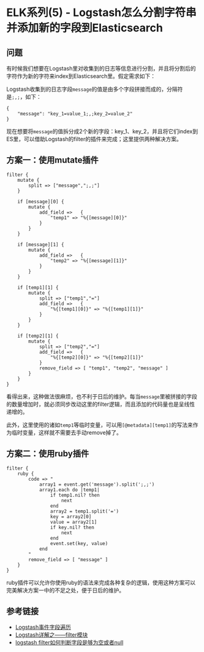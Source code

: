 # ELK系列(5) - Logstash怎么分割字符串并添加新的字段到Elasticsearch

## 问题

有时候我们想要在Logstash里对收集到的日志等信息进行分割，并且将分割后的字符作为新的字符来index到Elasticsearch里。假定需求如下：

Logstash收集到的日志字段`message`的值是由多个字段拼接而成的，分隔符是`;,;`，如下：
<!--more-->
```
{
    "message": "key_1=value_1;,;key_2=value_2"
}
```

现在想要将`message`的值拆分成2个新的字段：key_1、key_2，并且将它们index到ES里，可以借助Logstash的filter的插件来完成；这里提供两种解决方案。

## 方案一：使用mutate插件

```
filter {
    mutate {
        split => ["message",";,;"]
    }

    if [message][0] {
        mutate {                
            add_field =>   {
                "temp1" => "%{[message][0]}"
            }
        }
    }
    
    if [message][1] {
        mutate {                
            add_field =>   {
                "temp2" => "%{[message][1]}"
            }
        }
    }   

    if [temp1][1] {
        mutate {
            split => ["temp1","="]
            add_field =>   {
                "%{[temp1][0]}" => "%{[temp1][1]}"
            }
        }
    }
    
    if [temp2][1] {
        mutate {
            split => ["temp2","="]
            add_field =>   {
                "%{[temp2][0]}" => "%{[temp2][1]}"
            }
            remove_field => [ "temp1", "temp2", "message" ]
        }
    }
}
```

看得出来，这种做法很麻烦，也不利于日后的维护。每当`message`里被拼接的字段的数量增加时，就必须同步改动这里的filter逻辑，而且添加的代码量也是呈线性递增的。

此外，这里使用的诸如`temp1`等临时变量，可以用`[@metadata][temp1]`的写法来作为临时变量，这样就不需要去手动remove掉了。

## 方案二：使用ruby插件

```
filter {
	ruby {
		code => "
			array1 = event.get('message').split(';,;')
			array1.each do |temp1|
				if temp1.nil? then
					next
				end
				array2 = temp1.split('=')
				key = array2[0]
				value = array2[1]
				if key.nil? then
					next
				end
				event.set(key, value)
			end
		"
		remove_field => [ "message" ]
	}
}
```

ruby插件可以允许你使用ruby的语法来完成各种复杂的逻辑，使用这种方案可以完美解决方案一中的不足之处，便于日后的维护。

## 参考链接

* [Logstash事件字段遍历](https://blog.csdn.net/mvpboss1004/article/details/78069877)
* [Logstash详解之——filter模块](https://yq.aliyun.com/articles/154341)
* [logstash filter如何判断字段是够为空或者null](https://elasticsearch.cn/article/6192)